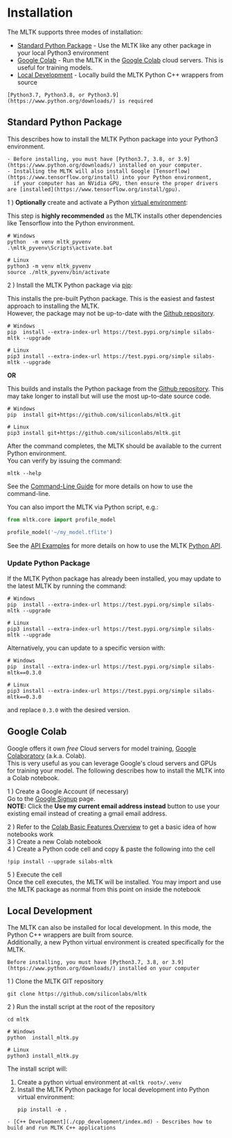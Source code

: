 Installation
=================

The MLTK supports three modes of installation:  
- [Standard Python Package](#standard-python-package) - Use the MLTK like any other package in your local Python3 environment
- [Google Colab](#google-colab) - Run the MLTK in the [Google Colab](https://colab.research.google.com/notebooks/welcome.ipynb) cloud servers. This is useful for training models.
- [Local Development](#local-development) - Locally build the MLTK Python C++ wrappers from source


```{note} 
[Python3.7, Python3.8, or Python3.9](https://www.python.org/downloads/) is required
```



## Standard Python Package

This describes how to install the MLTK Python package into your Python3 environment.  

```{note} 
- Before installing, you must have [Python3.7, 3.8, or 3.9](https://www.python.org/downloads/) installed on your computer.
- Installing the MLTK will also install Google [Tensorflow](https://www.tensorflow.org/install) into your Python environment,  
  if your computer has an NVidia GPU, then ensure the proper drivers are [installed](https://www.tensorflow.org/install/gpu).
```


1 ) __Optionally__ create and activate a Python [virtual environment](https://docs.python.org/3/tutorial/venv.html): 


This step is __highly recommended__ as the MLTK installs other dependencies like Tensorflow into the Python environment.


  ```shell
  # Windows
  python  -m venv mltk_pyvenv
  .\mltk_pyvenv\Scripts\activate.bat

  # Linux
  python3 -m venv mltk_pyvenv
  source ./mltk_pyvenv/bin/activate
  ```

2 ) Install the MLTK Python package via [pip](https://pip.pypa.io/):  

  This installs the pre-built Python package. This is the easiest and fastest approach to installing the MLTK.  
  However, the package may not be up-to-date with the [Github repository](https://github.com/siliconlabs/mltk).

  ```shell
  # Windows
  pip  install --extra-index-url https://test.pypi.org/simple silabs-mltk --upgrade

  # Linux
  pip3 install --extra-index-url https://test.pypi.org/simple silabs-mltk --upgrade
  ```

  __OR__

  This builds and installs the Python package from the [Github repository](https://github.com/siliconlabs/mltk). This may take longer
  to install but will use the most up-to-date source code.

  ```shell
  # Windows
  pip  install git+https://github.com/siliconlabs/mltk.git

  # Linux
  pip3 install git+https://github.com/siliconlabs/mltk.git
  ```

  After the command completes, the MLTK should be available to the current Python environment.  
  You can verify by issuing the command:  

  ```shell
  mltk --help
  ```

See the [Command-Line Guide](./command_line.md) for more details on how to use the command-line. 

You can also import the MLTK via Python script, e.g.:

```python
from mltk.core import profile_model

profile_model('~/my_model.tflite')
```

See the [API Examples](./examples.md) for more details on how to use the MLTK [Python API](./python_api/index.md).


### Update Python Package

If the MLTK Python package has already been installed, you may update to the latest MLTK by running the command:

```shell
# Windows
pip  install --extra-index-url https://test.pypi.org/simple silabs-mltk --upgrade

# Linux
pip3 install --extra-index-url https://test.pypi.org/simple silabs-mltk --upgrade
```

Alternatively, you can update to a specific version with:

```shell
# Windows
pip  install --extra-index-url https://test.pypi.org/simple silabs-mltk==0.3.0

# Linux
pip3 install --extra-index-url https://test.pypi.org/simple silabs-mltk==0.3.0
```

and replace `0.3.0` with the desired version.



## Google Colab

Google offers it own _free_ Cloud servers for model training, [Google Colaboratory](https://colab.research.google.com/notebooks/welcome.ipynb) (a.k.a. Colab).  
This is very useful as you can leverage Google's cloud servers and GPUs for training your model.
The following describes how to install the MLTK into a Colab notebook.

1 ) Create a Google Account (if necessary)  
    Go to the [Google Signup](https://accounts.google.com/signup) page.  
    __NOTE:__ Click the __Use my current email address instead__ button to use your existing email instead of creating a gmail email address.

2 ) Refer to the [Colab Basic Features Overview](https://colab.research.google.com/notebooks/basic_features_overview.ipynb) to get a basic idea of how notebooks work  
3 ) Create a new Colab notebook  
4 ) Create a Python code cell and copy & paste the following into the cell

```shell
!pip install --upgrade silabs-mltk
```

5 ) Execute the cell  
    Once the cell executes, the MLTK will be installed.
    You may import and use the MLTK package as normal from this point on inside the notebook


## Local Development

The MLTK can also be installed for local development. In this mode, the Python C++ wrappers are built from source.  
Additionally, a new Python virtual environment is created specifically for the MLTK.

```{note}
Before installing, you must have [Python3.7, 3.8, or 3.9](https://www.python.org/downloads/) installed on your computer
```

1 ) Clone the MLTK GIT repository

```shell
git clone https://github.com/siliconlabs/mltk
```

2 ) Run the install script at the root of the repository

```shell
cd mltk

# Windows
python  install_mltk.py

# Linux
python3 install_mltk.py
```

The install script will:
1. Create a python virtual environment at `<mltk root>/.venv`
2. Install the MLTK Python package for local development into Python virtual environment:
   ```shell
   pip install -e .
   ```


```{seealso}  
- [C++ Development](./cpp_development/index.md) - Describes how to build and run MLTK C++ applications
```